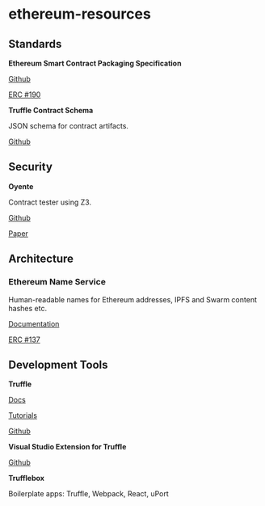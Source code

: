 # ethereum-resources

## Standards

**Ethereum Smart Contract Packaging Specification**

[Github](https://github.com/ethpm/ethpm-spec)

[ERC #190](https://github.com/ethereum/EIPs/issues/190)

**Truffle Contract Schema**

JSON schema for contract artifacts.

[Github](https://github.com/trufflesuite/truffle-contract-schema)

## Security

**Oyente**

Contract tester using Z3.

[Github](https://github.com/ethereum/oyente)

[Paper](http://www.comp.nus.edu.sg/~loiluu/papers/oyente.pdf)


## Architecture

### Ethereum Name Service

Human-readable names for Ethereum addresses, IPFS and Swarm content hashes etc.

[Documentation](https://media.readthedocs.org/pdf/ens/latest/ens.pdf)

[ERC #137](https://github.com/ethereum/EIPs/issues/137)

## Development Tools

**Truffle**

[Docs](http://truffleframework.com/docs/)

[Tutorials](http://truffleframework.com/tutorials/)

[Github](https://github.com/trufflesuite)

**Visual Studio Extension for Truffle**

[Github](https://github.com/trufflesuite/trufflevsix)

**Trufflebox**

Boilerplate apps: Truffle, Webpack, React, uPort

